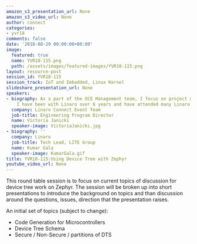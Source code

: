 ```yaml
---
amazon_s3_presentation_url: None
amazon_s3_video_url: None
author: connect
categories:
- yvr18
comments: false
date: '2018-08-29 09:00:00+00:00'
image:
  featured: true
  name: YVR18-115.png
  path: /assets/images/featured-images/YVR18-115.png
layout: resource-post
session_id: YVR18-115
session_track: IoT and Embedded, Linux Kernel
slideshare_presentation_url: None
speakers:
- biography: As a part of the OCE Management team, I focus on project management.
    I have been with Linaro over 6 years and have attended many Linaro Connects.
  company: Linaro Connect Event Team
  job-title: Engineering Program Director
  name: Victoria Janicki
  speaker-image: VictoriaJanicki.jpg
- biography: ''
  company: Linaro
  job-title: Tech Lead, LITE Group
  name: Kumar Gala
  speaker-image: KumarGala.gif
title: YVR18-115:Using Device Tree with Zephyr
youtube_video_url: None
---
```


This round table session is to focus on current topics of discussion for device tree work on Zephyr.  The session will be broken up into short presentations to introduce the background on topics and than discussion around the questions, issues, direction that the presentation raises.

An initial set of topics (subject to change):
* Code Generation for Microcontrollers
* Device Tree Schema
* Secure / Non-Secure / partitions of DTS